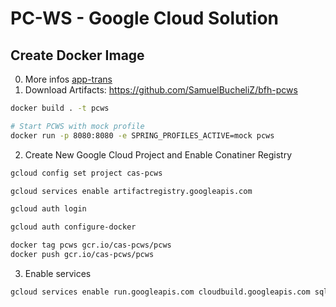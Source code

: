 # PC-WS - Google Cloud Solution

## Create Docker Image

0. More infos [app-trans](./../app-trans/README.md)
1. Download Artifacts: https://github.com/SamuelBucheliZ/bfh-pcws

```sh
docker build . -t pcws

# Start PCWS with mock profile
docker run -p 8080:8080 -e SPRING_PROFILES_ACTIVE=mock pcws
```

2. Create New Google Cloud Project and Enable Conatiner Registry

```sh
gcloud config set project cas-pcws

gcloud services enable artifactregistry.googleapis.com

gcloud auth login

gcloud auth configure-docker

docker tag pcws gcr.io/cas-pcws/pcws
docker push gcr.io/cas-pcws/pcws
```

3. Enable services

```sh
gcloud services enable run.googleapis.com cloudbuild.googleapis.com sql-component.googleapis.com sqladmin.googleapis.com
```

